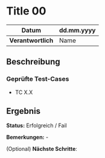 # Title 00

| **Datum**          | dd.mm.yyyy       |
|---------------------|------------------|
| **Verantwortlich**  | Name      |

## Beschreibung

### Geprüfte Test-Cases
- TC X.X

## Ergebnis

**Status:** Erfolgreich / Fail

**Bemerkungen:** -

(Optional) **Nächste Schritte**: